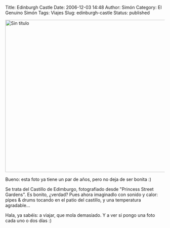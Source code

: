 Title: Edinburgh Castle
Date: 2006-12-03 14:48
Author: Simón
Category: El Genuino Simón
Tags: Viajes
Slug: edinburgh-castle
Status: published

<a data-flickr-embed="true"  href="https://www.flickr.com/photos/bulfaiter/3216171612/in/dateposted-public/" title="Sin título"><img src="https://c2.staticflickr.com/4/3446/3216171612_3b3290dcd6_z.jpg?zz&#x3D;1" width="640" height="480" alt="Sin título"></a><script async src="//embedr.flickr.com/assets/client-code.js" charset="utf-8"></script>

Bueno: esta foto ya tiene un par de años, pero no deja de ser bonita :)

Se trata del Castillo de Edimburgo, fotografiado desde "Princess Street
Gardens". Es bonito, ¿verdad? Pues ahora imaginadlo con sonido y calor:
pipes & drums tocando en el patio del castillo, y una temperatura
agradable...

Hala, ya sabéis: a viajar, que mola demasiado. Y a ver si pongo una foto
cada uno o dos días :)
